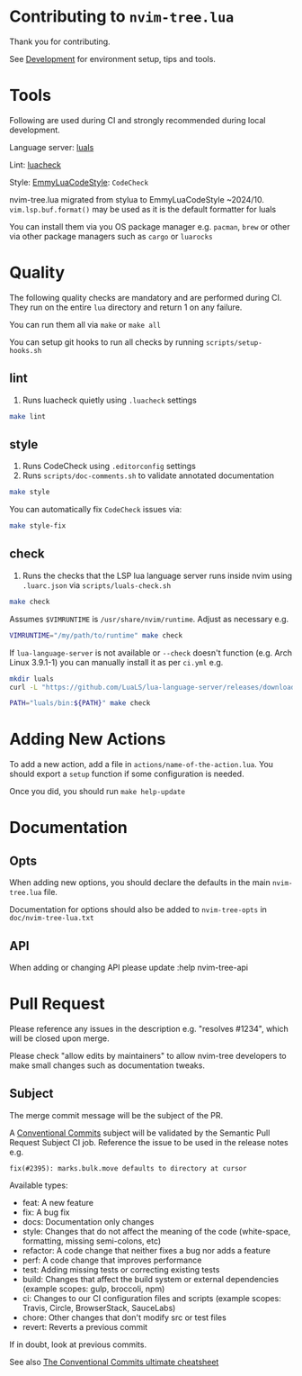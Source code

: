 # Contributing to `nvim-tree.lua`

Thank you for contributing.

See [Development](https://github.com/nvim-tree/nvim-tree.lua/wiki/Development) for environment setup, tips and tools.

# Tools

Following are used during CI and strongly recommended during local development.

Language server: [luals](https://luals.github.io)

Lint: [luacheck](https://github.com/lunarmodules/luacheck/)

Style: [EmmyLuaCodeStyle](https://github.com/CppCXY/EmmyLuaCodeStyle): `CodeCheck`

nvim-tree.lua migrated from stylua to EmmyLuaCodeStyle ~2024/10. `vim.lsp.buf.format()` may be used as it is the default formatter for luals

You can install them via you OS package manager e.g. `pacman`, `brew` or other via other package managers such as `cargo` or `luarocks`

# Quality

The following quality checks are mandatory and are performed during CI. They run on the entire `lua` directory and return 1 on any failure.

You can run them all via `make` or `make all`

You can setup git hooks to run all checks by running `scripts/setup-hooks.sh`

## lint

1. Runs luacheck quietly using `.luacheck` settings

```sh
make lint
```

## style

1. Runs CodeCheck using `.editorconfig` settings
1. Runs `scripts/doc-comments.sh` to validate annotated documentation

```sh
make style
```

You can automatically fix `CodeCheck` issues via:

```sh
make style-fix
```

## check

1. Runs the checks that the LSP lua language server runs inside nvim using `.luarc.json` via `scripts/luals-check.sh`

```sh
make check
```

Assumes `$VIMRUNTIME` is `/usr/share/nvim/runtime`. Adjust as necessary e.g.

```sh
VIMRUNTIME="/my/path/to/runtime" make check
```

If `lua-language-server` is not available or `--check` doesn't function (e.g. Arch Linux 3.9.1-1) you can manually install it as per `ci.yml` e.g.

```sh
mkdir luals
curl -L "https://github.com/LuaLS/lua-language-server/releases/download/3.9.1/lua-language-server-3.9.1-linux-x64.tar.gz" | tar zx --directory luals

PATH="luals/bin:${PATH}" make check
```

# Adding New Actions

To add a new action, add a file in `actions/name-of-the-action.lua`. You should export a `setup` function if some configuration is needed.

Once you did, you should run `make help-update`

# Documentation

## Opts

When adding new options, you should declare the defaults in the main `nvim-tree.lua` file.

Documentation for options should also be added to `nvim-tree-opts` in `doc/nvim-tree-lua.txt`

## API

When adding or changing API please update :help nvim-tree-api

# Pull Request

Please reference any issues in the description e.g. "resolves #1234", which will be closed upon merge.

Please check "allow edits by maintainers" to allow nvim-tree developers to make small changes such as documentation tweaks.

## Subject

The merge commit message will be the subject of the PR.

A [Conventional Commits](https://www.conventionalcommits.org/en/v1.0.0) subject will be validated by the Semantic Pull Request Subject CI job. Reference the issue to be used in the release notes e.g.

`fix(#2395): marks.bulk.move defaults to directory at cursor`

Available types:
* feat: A new feature
* fix: A bug fix
* docs: Documentation only changes
* style: Changes that do not affect the meaning of the code (white-space, formatting, missing semi-colons, etc)
* refactor: A code change that neither fixes a bug nor adds a feature
* perf: A code change that improves performance
* test: Adding missing tests or correcting existing tests
* build: Changes that affect the build system or external dependencies (example scopes: gulp, broccoli, npm)
* ci: Changes to our CI configuration files and scripts (example scopes: Travis, Circle, BrowserStack, SauceLabs)
* chore: Other changes that don't modify src or test files
* revert: Reverts a previous commit

If in doubt, look at previous commits.

See also [The Conventional Commits ultimate cheatsheet](https://gist.github.com/gabrielecanepa/fa6cca1a8ae96f77896fe70ddee65527)
